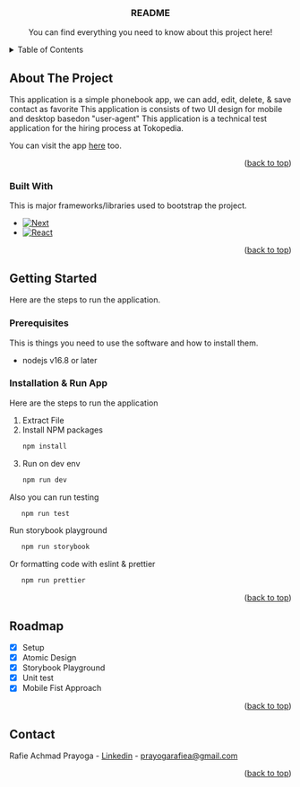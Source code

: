 <a name="readme-top"></a>

<!-- PROJECT LOGO -->
<br />
<div align="center">
  <h3 align="center">README</h3>

  <p align="center">
    You can find everything you need to know about this project here!
  </p>
</div>

<!-- TABLE OF CONTENTS -->
<details>
  <summary>Table of Contents</summary>
  <ol>
    <li>
      <a href="#about-the-project">About The Project</a>
      <ul>
        <li><a href="#built-with">Built With</a></li>
      </ul>
    </li>
    <li>
      <a href="#getting-started">Getting Started</a>
      <ul>
        <li><a href="#prerequisites">Prerequisites</a></li>
        <li><a href="#installation">Installation</a></li>
      </ul>
    </li>
    <li><a href="#roadmap">Roadmap</a></li>
    <li><a href="#contact">Contact</a></li>
  </ol>
</details>

<!-- ABOUT THE PROJECT -->

## About The Project

This application is a simple phonebook app, we can add, edit, delete, & save contact as favorite
This application is consists of two UI design for mobile and desktop basedon "user-agent"
This application is a technical test application for the hiring process at Tokopedia.

You can visit the app [here](https://www.linkedin.com/in/rafie-achmad-prayoga-8b1ba2192/) too.

<p align="right">(<a href="#readme-top">back to top</a>)</p>

### Built With

This is major frameworks/libraries used to bootstrap the project.

- [![Next][Next.js]][Next-url]
- [![React][React.js]][React-url]

<p align="right">(<a href="#readme-top">back to top</a>)</p>

<!-- GETTING STARTED -->

## Getting Started

Here are the steps to run the application.

### Prerequisites

This is things you need to use the software and how to install them.

- nodejs v16.8 or later

### Installation & Run App

Here are the steps to run the application

1. Extract File
2. Install NPM packages
   ```sh
   npm install
   ```
3. Run on dev env
   ```js
   npm run dev
   ```

Also you can run testing

```js
   npm run test
```

Run storybook playground

```js
   npm run storybook
```

Or formatting code with eslint & prettier

```js
   npm run prettier
```

<p align="right">(<a href="#readme-top">back to top</a>)</p>

<!-- ROADMAP -->

## Roadmap

- [x] Setup
- [x] Atomic Design
- [x] Storybook Playground
- [x] Unit test
- [x] Mobile Fist Approach

<p align="right">(<a href="#readme-top">back to top</a>)</p>

<!-- CONTACT -->

## Contact

Rafie Achmad Prayoga - [Linkedin](https://www.linkedin.com/in/rafie-achmad-prayoga-8b1ba2192/) - prayogarafiea@gmail.com

<p align="right">(<a href="#readme-top">back to top</a>)</p>

<!-- MARKDOWN LINKS & IMAGES -->
<!-- https://www.markdownguide.org/basic-syntax/#reference-style-links -->

[linkedin-shield]: https://img.shields.io/badge/-LinkedIn-black.svg?style=for-the-badge&logo=linkedin&colorB=555
[linkedin-url]: https://linkedin.com/in/othneildrew
[Next.js]: https://img.shields.io/badge/next.js-000000?style=for-the-badge&logo=nextdotjs&logoColor=white
[Next-url]: https://nextjs.org/
[React.js]: https://img.shields.io/badge/React-20232A?style=for-the-badge&logo=react&logoColor=61DAFB
[React-url]: https://reactjs.org/
